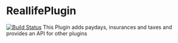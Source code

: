 ReallifePlugin
==============
[![Build Status](http://ci.static-interface.de/job/ReallifePlugin/badge/icon)](http://ci.static-interface.de/job/Sink-Plugins/)
This Plugin adds paydays, insurances and taxes and provides an API for other plugins

